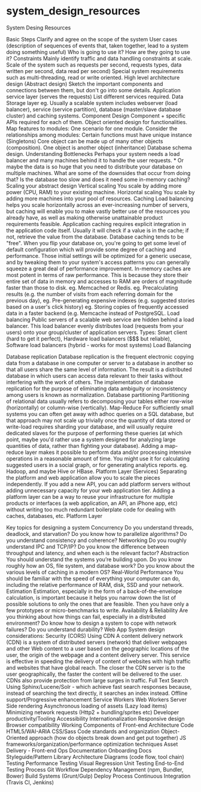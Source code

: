 # system_design_resources
System Desing Resources

Basic Steps
Clarify and agree on the scope of the system
User cases (description of sequences of events that, taken together, lead to a system doing something useful)
Who is going to use it?
How are they going to use it?
Constraints
Mainly identify traffic and data handling constraints at scale.
Scale of the system such as requests per second, requests types, data written per second, data read per second)
Special system requirements such as multi-threading, read or write oriented.
High level architecture design (Abstract design)
Sketch the important components and connections between them, but don't go into some details.
Application service layer (serves the requests)
List different services required.
Data Storage layer
eg. Usually a scalable system includes webserver (load balancer), service (service partition), database (master/slave database cluster) and caching systems.
Component Design
Component + specific APIs required for each of them.
Object oriented design for functionalities.
Map features to modules: One scenario for one module.
Consider the relationships among modules:
Certain functions must have unique instance (Singletons)
Core object can be made up of many other objects (composition).
One object is another object (inheritance)
Database schema design.
Understanding Bottlenecks
Perhaps your system needs a load balancer and many machines behind it to handle the user requests. * Or maybe the data is so huge that you need to distribute your database on multiple machines. What are some of the downsides that occur from doing that?
Is the database too slow and does it need some in-memory caching?
Scaling your abstract design
Vertical scaling
You scale by adding more power (CPU, RAM) to your existing machine.
Horizontal scaling
You scale by adding more machines into your pool of resources.
Caching
Load balancing helps you scale horizontally across an ever-increasing number of servers, but caching will enable you to make vastly better use of the resources you already have, as well as making otherwise unattainable product requirements feasible.
Application caching requires explicit integration in the application code itself. Usually it will check if a value is in the cache; if not, retrieve the value from the database.
Database caching tends to be "free". When you flip your database on, you're going to get some level of default configuration which will provide some degree of caching and performance. Those initial settings will be optimized for a generic usecase, and by tweaking them to your system's access patterns you can generally squeeze a great deal of performance improvement.
In-memory caches are most potent in terms of raw performance. This is because they store their entire set of data in memory and accesses to RAM are orders of magnitude faster than those to disk. eg. Memcached or Redis.
eg. Precalculating results (e.g. the number of visits from each referring domain for the previous day),
eg. Pre-generating expensive indexes (e.g. suggested stories based on a user's click history)
eg. Storing copies of frequently accessed data in a faster backend (e.g. Memcache instead of PostgreSQL.
Load balancing
Public servers of a scalable web service are hidden behind a load balancer. This load balancer evenly distributes load (requests from your users) onto your group/cluster of application servers.
Types: Smart client (hard to get it perfect), Hardware load balancers ($$$ but reliable), Software load balancers (hybrid - works for most systems)
Load Balancing

Database replication
Database replication is the frequent electronic copying data from a database in one computer or server to a database in another so that all users share the same level of information. The result is a distributed database in which users can access data relevant to their tasks without interfering with the work of others. The implementation of database replication for the purpose of eliminating data ambiguity or inconsistency among users is known as normalization.
Database partitioning
Partitioning of relational data usually refers to decomposing your tables either row-wise (horizontally) or column-wise (vertically).
Map-Reduce
For sufficiently small systems you can often get away with adhoc queries on a SQL database, but that approach may not scale up trivially once the quantity of data stored or write-load requires sharding your database, and will usually require dedicated slaves for the purpose of performing these queries (at which point, maybe you'd rather use a system designed for analyzing large quantities of data, rather than fighting your database).
Adding a map-reduce layer makes it possible to perform data and/or processing intensive operations in a reasonable amount of time. You might use it for calculating suggested users in a social graph, or for generating analytics reports. eg. Hadoop, and maybe Hive or HBase.
Platform Layer (Services)
Separating the platform and web application allow you to scale the pieces independently. If you add a new API, you can add platform servers without adding unnecessary capacity for your web application tier.
Adding a platform layer can be a way to reuse your infrastructure for multiple products or interfaces (a web application, an API, an iPhone app, etc) without writing too much redundant boilerplate code for dealing with caches, databases, etc.
Platform Layer

Key topics for designing a system
Concurrency
Do you understand threads, deadlock, and starvation? Do you know how to parallelize algorithms? Do you understand consistency and coherence?
Networking
Do you roughly understand IPC and TCP/IP? Do you know the difference between throughput and latency, and when each is the relevant factor?
Abstraction
You should understand the systems you’re building upon. Do you know roughly how an OS, file system, and database work? Do you know about the various levels of caching in a modern OS?
Real-World Performance
You should be familiar with the speed of everything your computer can do, including the relative performance of RAM, disk, SSD and your network.
Estimation
Estimation, especially in the form of a back-of-the-envelope calculation, is important because it helps you narrow down the list of possible solutions to only the ones that are feasible. Then you have only a few prototypes or micro-benchmarks to write.
Availability & Reliability
Are you thinking about how things can fail, especially in a distributed environment? Do know how to design a system to cope with network failures? Do you understand durability?
Web App System design considerations:
Security (CORS)
Using CDN
A content delivery network (CDN) is a system of distributed servers (network) that deliver webpages and other Web content to a user based on the geographic locations of the user, the origin of the webpage and a content delivery server.
This service is effective in speeding the delivery of content of websites with high traffic and websites that have global reach. The closer the CDN server is to the user geographically, the faster the content will be delivered to the user.
CDNs also provide protection from large surges in traffic.
Full Text Search
Using Sphinx/Lucene/Solr - which achieve fast search responses because, instead of searching the text directly, it searches an index instead.
Offline support/Progressive enhancement
Service Workers
Web Workers
Server Side rendering
Asynchronous loading of assets (Lazy load items)
Minimizing network requests (Http2 + bundling/sprites etc)
Developer productivity/Tooling
Accessibility
Internationalization
Responsive design
Browser compatibility
Working Components of Front-end Architecture
Code
HTML5/WAI-ARIA
CSS/Sass Code standards and organization
Object-Oriented approach (how do objects break down and get put together)
JS frameworks/organization/performance optimization techniques
Asset Delivery - Front-end Ops
Documentation
Onboarding Docs
Styleguide/Pattern Library
Architecture Diagrams (code flow, tool chain)
Testing
Performance Testing
Visual Regression
Unit Testing
End-to-End Testing
Process
Git Workflow
Dependency Management (npm, Bundler, Bower)
Build Systems (Grunt/Gulp)
Deploy Process
Continuous Integration (Travis CI, Jenkins)
